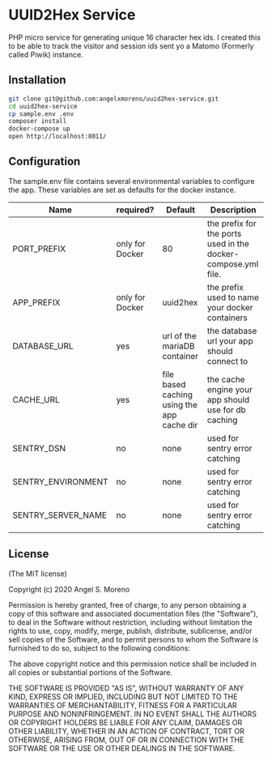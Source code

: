 # UUID2Hex Service

PHP micro service for generating unique 16 character hex ids. I created this to be able to track the visitor and session ids
sent yo a Matomo (Formerly called Piwik) instance.

## Installation
```sh
git clone git@github.com:angelxmoreno/uuid2hex-service.git
cd uuid2hex-service
cp sample.env .env
composer install
docker-compose up
open http://localhost:8011/
```

## Configuration

The sample.env file contains several environmental variables to configure the app. These variables are set as defaults
 for the docker instance.
 
 | Name | required? | Default | Description |
 | -----| ------- | ----------- |------- |
 | PORT_PREFIX | only for Docker | 80 | the prefix for the ports used in the docker-compose.yml file.
 | APP_PREFIX | only for Docker | uuid2hex | the prefix used to name your docker containers
 | DATABASE_URL | yes| url of the mariaDB container | the database url your app should connect to
 | CACHE_URL | yes | file based caching using the app cache dir | the cache engine your app should use for db caching
 | SENTRY_DSN | no | none | used for sentry error catching |
 | SENTRY_ENVIRONMENT | no | none | used for sentry error catching |
 | SENTRY_SERVER_NAME | no | none | used for sentry error catching |
 
## License

(The MIT license)

Copyright (c) 2020 Angel S. Moreno

Permission is hereby granted, free of charge, to any person obtaining a copy of this software and associated documentation files (the "Software"), to deal in the Software without restriction, including without limitation the rights to use, copy, modify, merge, publish, distribute, sublicense, and/or sell copies of the Software, and to permit persons to whom the Software is furnished to do so, subject to the following conditions:

The above copyright notice and this permission notice shall be included in all copies or substantial portions of the Software.

THE SOFTWARE IS PROVIDED "AS IS", WITHOUT WARRANTY OF ANY KIND, EXPRESS OR IMPLIED, INCLUDING BUT NOT LIMITED TO THE WARRANTIES OF MERCHANTABILITY, FITNESS FOR A PARTICULAR PURPOSE AND NONINFRINGEMENT. IN NO EVENT SHALL THE AUTHORS OR COPYRIGHT HOLDERS BE LIABLE FOR ANY CLAIM, DAMAGES OR OTHER LIABILITY, WHETHER IN AN ACTION OF CONTRACT, TORT OR OTHERWISE, ARISING FROM, OUT OF OR IN CONNECTION WITH THE SOFTWARE OR THE USE OR OTHER DEALINGS IN THE SOFTWARE.